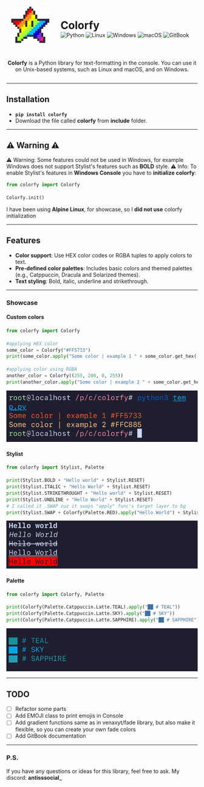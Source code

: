 <div style="display: flex; flex-direction: column; align-items: center; justify-content: center; gap: 20px;">
  <div style="display: flex; align-items: center; justify-content: center; gap: 20px;">
    <img 
      src="./img/README/colorfy-logo_256x256.png" 
      alt="Colorfy Logo" 
      width="100" 
      style="position: relative; top: -10px; left: -10px;">
    <div>
      <h1 style="margin: 0;">Colorfy</h1>
      <div>
        <img src="https://img.shields.io/badge/python-3670A0?style=for-the-badge&logo=python&logoColor=ffdd54" alt="Python">
        <img src="https://img.shields.io/badge/Linux-FCC624?style=for-the-badge&logo=linux&logoColor=black" alt="Linux">
        <img src="https://img.shields.io/badge/Windows-0078D6?style=for-the-badge&logo=windows&logoColor=white" alt="Windows">
        <img src="https://img.shields.io/badge/mac%20os-000000?style=for-the-badge&logo=macos&logoColor=F0F0F0" alt="macOS">
        <img src="https://img.shields.io/badge/GitBook-%23000000.svg?style=for-the-badge&logo=gitbook&logoColor=white" alt="GitBook">
      </div>
    </div>
  </div>

  <div style="text-align: center;">
    <p><strong>Colorfy</strong> is a Python library for text-formatting in the console. You can use it on Unix-based systems, such as Linux and macOS, and on Windows.</p>
  </div>
</div>

---

## Installation

- **`pip install colorfy`**
- Download the file called **colorfy** from **include** folder.

---

## :warning: Warning :warning:
:warning: Warning: Some features could not be used in Windows, for example Windows does not support Stylist's features such as **BOLD** style.
:warning: Info: To enable Stylist's features in **Windows Console** you have to **initialize colorfy**:
```python
from colorfy import Colorfy

Colorfy.init()
```

I have been using **Alpine Linux**, for showcase, so I **did not use** colorfy initialization


---

## Features

-   **Color support**: Use HEX color codes or RGBA tuples to apply colors to text.
-   **Pre-defined color palettes**: Includes basic colors and themed palettes (e.g., Catppuccin, Dracula and Solarized themes).
-   **Text styling**: Bold, italic, underline and strikethrough.


---


### Showcase

#### Custom colors

```python
from colorfy import Colorfy

#applying HEX color
some_color = Colorfy("#FF5733")
print(some_color.apply("Some color | example 1 " + some_color.get_hex())

#applying color using RGBA
another_color = Colorfy((255, 200, 0, 255))
print(another_color.apply("Some color | example 2 " + some_color.get_hex())
```
![img_example1](./img/CODESNIP/img_example1.jpg)

#### Stylist

```python
from colorfy import Stylist, Palette

print(Stylist.BOLD + "Hello world" + Stylist.RESET)
print(Stylist.ITALIC + "Hello World" + Stylist.RESET)
print(Stylist.STRIKETHROUGHT + "Hello world" + Stylist.RESET)
print(Stylist.UNDLINE + "Hello World" + Stylist.RESET)
# I called it .SWAP cuz it swaps "apply" func's target layer to bg
print(Stylist.SWAP + Colorfy(Palette.RED).apply("Hello World") + Stylist.RESET)
```
![img_example2](./img/CODESNIP/img_example2.jpg)

#### Palette

```python
from colorfy import Colorfy, Palette

print(Colorfy(Palette.Catppuccin.Latte.TEAL).apply("██ # TEAL"))
print(Colorfy(Palette.Catppuccin.Latte.SKY).apply("██ # SKY"))
print(Colorfy(Palette.Catppuccin.Latte.SAPPHIRE).apply("██ # SAPPHIRE"))
```
![img_example3](./img/CODESNIP/img_example3.jpg)

---

## TODO
- [ ] Refactor some parts
- [ ] Add EMOJI class to print emojis in Console
- [ ] Add gradient functions same as in venaxyt/fade library, but also make it flexible, so you can create your own fade colors
- [ ] Add GitBook documentation

--- 
### P.S.
If you have any questions or ideas for this library, feel free to ask. My discord: **antisssocial_**




